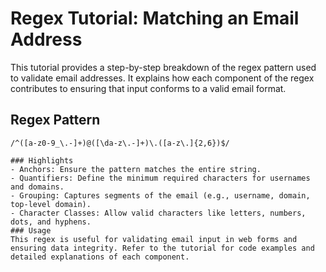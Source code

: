 # Regex Tutorial: Matching an Email Address

This tutorial provides a step-by-step breakdown of the regex pattern used to validate email addresses. It explains how each component of the regex contributes to ensuring that input conforms to a valid email format.

## Regex Pattern

```regex
/^([a-z0-9_\.-]+)@([\da-z\.-]+)\.([a-z\.]{2,6})$/

### Highlights
- Anchors: Ensure the pattern matches the entire string.
- Quantifiers: Define the minimum required characters for usernames and domains.
- Grouping: Captures segments of the email (e.g., username, domain, top-level domain).
- Character Classes: Allow valid characters like letters, numbers, dots, and hyphens.
### Usage
This regex is useful for validating email input in web forms and ensuring data integrity. Refer to the tutorial for code examples and detailed explanations of each component.
